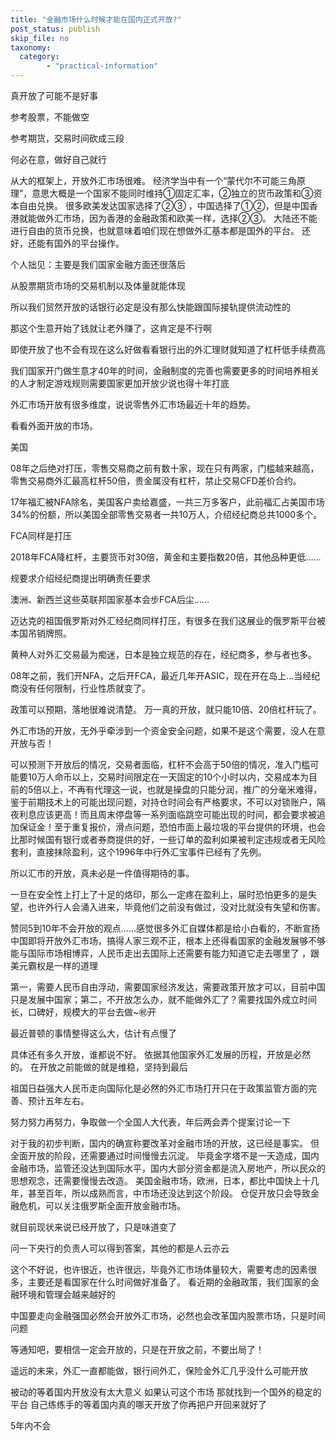 ```yaml
---
title: "金融市场什么时候才能在国内正式开放?"
post_status: publish
skip_file: no
taxonomy:
  category:
        - "practical-information"
---
```


真开放了可能不是好事

参考股票，不能做空

参考期货，交易时间砍成三段

何必在意，做好自己就行

从大的框架上，开放外汇市场很难。 经济学当中有一个“蒙代尔不可能三角原理”，意思大概是一个国家不能同时维持①固定汇率，②独立的货币政策和③资本自由兑换。 很多欧美发达国家选择了②③ ，中国选择了①②，但是中国香港就能做外汇市场，因为香港的金融政策和欧美一样，选择②③。 大陆还不能进行自由的货币兑换，也就意味着咱们现在想做外汇基本都是国外的平台。 还好，还能有国外的平台操作。

个人拙见：主要是我们国家金融方面还很落后

从股票期货市场的交易机制以及体量就能体现

所以我们贸然开放的话银行必定是没有那么快能跟国际接轨提供流动性的

那这个生意开始了钱就让老外赚了，这肯定是不行啊

即使开放了也不会有现在这么好做看看银行出的外汇理财就知道了杠杆低手续费高

我们国家开门做生意才40年的时间，金融制度的完善也需要更多的时间培养相关的人才制定游戏规则需要国家更加开放少说也得十年打底

外汇市场开放有很多维度，说说零售外汇市场最近十年的趋势。

看看外面开放的市场。

美国

08年之后绝对打压，零售交易商之前有数十家，现在只有两家，门槛越来越高，零售交易商外汇最高杠杆50倍，贵金属没有杠杆，禁止交易CFD差价合约。

17年福汇被NFA除名，美国客户卖给嘉盛，一共三万多客户，此前福汇占美国市场34%的份额，所以美国全部零售交易者一共10万人，介绍经纪商总共1000多个。

FCA同样是打压

2018年FCA降杠杆，主要货币对30倍，黄金和主要指数20倍，其他品种更低……

规要求介绍经纪商提出明确责任要求

澳洲、新西兰这些英联邦国家基本会步FCA后尘……

迈达克的祖国俄罗斯对外汇经纪商同样打压，有很多在我们这展业的俄罗斯平台被本国吊销牌照。

黄种人对外汇交易最为痴迷，日本是独立规范的存在，经纪商多，参与者也多。

08年之前，我们开NFA，之后开FCA，最近几年开ASIC，现在开在岛上…当经纪商没有任何限制，行业性质就变了。

政策可以预期，落地很难说清楚。 万一真的开放，就只能10倍、20倍杠杆玩了。

外汇市场的开放，无外乎牵涉到一个资金安全问题，如果不是这个需要，没人在意开放与否！

可以预测下开放后的情况，交易者面临，杠杆不会高于50倍的情况，准入门槛可能要10万人命币以上，交易时间限定在一天固定的10个小时以内，交易成本为目前的5倍以上，不再有代理这一说，也就是操盘的只能分润，推广的分毫米难得，鉴于前期技术上的可能出现问题，对持仓时间会有严格要求，不可以对锁账户，隔夜利息应该更高！而且周末停盘等一系列面临跳空可能出现的时间，都会要求被追加保证金！至于重复报价，滑点问题，恐怕市面上最垃圾的平台提供的环境，也会比那时候国有银行或者券商提供的好，一些订单的盈利如果被判定违规或者无风险套利，直接抹除盈利，这个1996年中行外汇宝事件已经有了先例。

所以汇市的开放，真未必是一件值得期待的事。

一旦在安全性上打上了十足的烙印，那么一定疼在盈利上，届时恐怕更多的是失望，也许外行人会涌入进来，毕竟他们之前没有做过，没对比就没有失望和伤害。

赞同5到10年不会开放的观点……感觉很多外汇自媒体都是给小白看的，不断宣扬中国即将开放外汇市场，搞得人家三观不正，根本上还得看国家的金融发展够不够能与国际市场相博弈，人民币走出去国际上还需要有能力知道它走去哪里了 ，跟美元霸权是一样的道理

第一，需要人民币自由浮动，需要国家经济发达，需要政策开放才可以，目前中国只是发展中国家；第二，不开放怎么办，就不能做外汇了？需要找国外成立时间长，口碑好，规模大的平台去做~㊗️开

最近普顿的事情整得这么大，估计有点慢了

具体还有多久开放，谁都说不好。 依据其他国家外汇发展的历程，开放是必然的。 在开放之前能做的就是维稳，坚持到最后

祖国日益强大人民币走向国际化是必然的外汇市场打开只在于政策监管方面的完善、预计五年左右。

努力努力再努力，争取做一个全国人大代表，年后两会弄个提案讨论一下

对于我的初步判断，国内的确宣称要改革对金融市场的开放，这已经是事实。 但全面开放的阶段，还需要通过时间慢慢去沉淀。 毕竟金字塔不是一天造成，国内金融市场，监管还没达到国际水平，国内大部分资金都是流入房地产，所以民众的思想观念，还需要慢慢去改造。 美国金融市场，欧洲，日本，都比中国快上十几年，甚至百年，所以成熟而言，中市场还没达到这个阶段。 仓促开放只会导致金融危机，可以关注俄罗斯全面开放金融市场。

就目前现状来说已经开放了，只是味道变了

问一下央行的负责人可以得到答案，其他的都是人云亦云

这个不好说，也许很近，也许很远，毕竟外汇市场体量较大，需要考虑的因素很多，主要还是看国家在什么时间做好准备了。 看近期的金融政策，我们国家的金融环境和管理会越来越好的

中国要走向金融强国必然会开放外汇市场，必然也会改革国内股票市场，只是时间问题

等通知吧，要相信一定会开放的，只是在开放之前，不要出局了！

遥远的未来，外汇一直都能做，银行间外汇，保险金外汇几乎没什么可能开放

被动的等着国内开放没有太大意义 如果认可这个市场 那就找到一个国外的稳定的平台 自己练练手的等着国内真的哪天开放了你再把户开回来就好了

5年内不会
